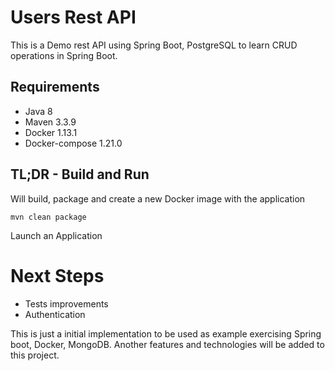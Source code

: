 # Users Rest API
This is a Demo rest API using Spring Boot, PostgreSQL to learn CRUD operations in Spring Boot. 

## Requirements
- Java 8
- Maven 3.3.9
- Docker 1.13.1
- Docker-compose 1.21.0

## TL;DR - Build and Run
Will build, package and create a new Docker image with the application
 
```mvn clean package```
 
Launch an Application

# Next Steps
- Tests improvements
- Authentication

This is just a initial implementation to be used as example exercising Spring boot, Docker, MongoDB. Another features and technologies will be added to this project.